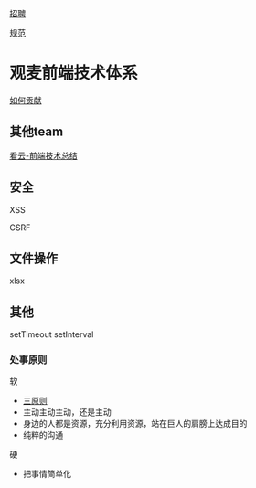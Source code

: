 
[招聘](./resume.md)

[规范](./standard/README.md)

# 观麦前端技术体系

[如何贡献](https://github.com/gmfe/Think/issues/47)

## 其他team

[看云-前端技术总结](https://www.kancloud.cn/zhangqh/front/296647)

## 安全

XSS

CSRF

## 文件操作

xlsx

## 其他

setTimeout setInterval

### 处事原则

软
- [三原则](https://zhuanlan.zhihu.com/p/20395484)
- 主动主动主动，还是主动
- 身边的人都是资源，充分利用资源，站在巨人的肩膀上达成目的
- 纯粹的沟通

硬
- 把事情简单化
